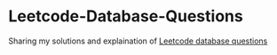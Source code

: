 # Leetcode-Database-Questions

Sharing my solutions and explaination of [Leetcode database questions](https://leetcode.com/problemset/database/)
